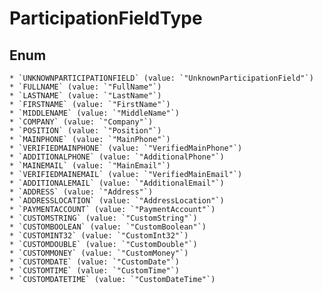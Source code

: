 # ParticipationFieldType

## Enum

    * `UNKNOWNPARTICIPATIONFIELD` (value: `"UnknownParticipationField"`)
    * `FULLNAME` (value: `"FullName"`)
    * `LASTNAME` (value: `"LastName"`)
    * `FIRSTNAME` (value: `"FirstName"`)
    * `MIDDLENAME` (value: `"MiddleName"`)
    * `COMPANY` (value: `"Company"`)
    * `POSITION` (value: `"Position"`)
    * `MAINPHONE` (value: `"MainPhone"`)
    * `VERIFIEDMAINPHONE` (value: `"VerifiedMainPhone"`)
    * `ADDITIONALPHONE` (value: `"AdditionalPhone"`)
    * `MAINEMAIL` (value: `"MainEmail"`)
    * `VERIFIEDMAINEMAIL` (value: `"VerifiedMainEmail"`)
    * `ADDITIONALEMAIL` (value: `"AdditionalEmail"`)
    * `ADDRESS` (value: `"Address"`)
    * `ADDRESSLOCATION` (value: `"AddressLocation"`)
    * `PAYMENTACCOUNT` (value: `"PaymentAccount"`)
    * `CUSTOMSTRING` (value: `"CustomString"`)
    * `CUSTOMBOOLEAN` (value: `"CustomBoolean"`)
    * `CUSTOMINT32` (value: `"CustomInt32"`)
    * `CUSTOMDOUBLE` (value: `"CustomDouble"`)
    * `CUSTOMMONEY` (value: `"CustomMoney"`)
    * `CUSTOMDATE` (value: `"CustomDate"`)
    * `CUSTOMTIME` (value: `"CustomTime"`)
    * `CUSTOMDATETIME` (value: `"CustomDateTime"`)
